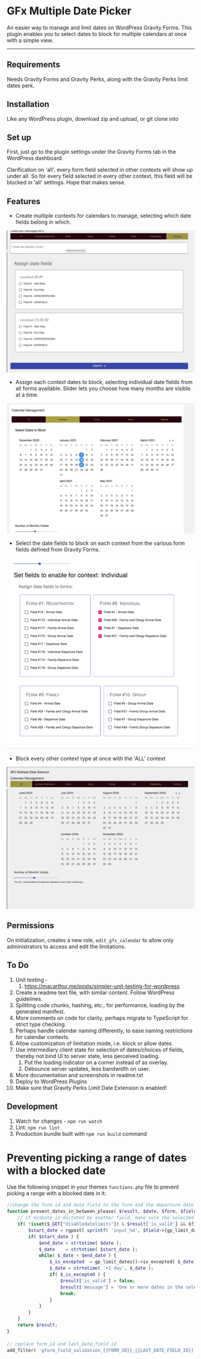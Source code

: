 # GFx Multiple Date Picker

An easier way to manage and limit dates on WordPress Gravity Forms. This plugin enables you to select dates to block for
multiple calendars at once with a simple view.

---

## Requirements

Needs Gravity Forms and Gravity Perks, along with the Gravity Perks limit dates perk.

## Installation

Like any WordPress plugin, download zip and upload, or git clone into

## Set up

First, just go to the plugin settings under the Gravity Forms tab in the WordPress dashboard.

Clarification on 'all', every form field selected in other contexts will show up under all. So for every field selected
in every other context, this field will be blocked in 'all' settings. Hope that makes sense.

## Features

- Create multiple contexts for calendars to manage, selecting which date fields belong in which.

![Settings page with input to set name of new context and group of date fields available from forms](./assets/settings.jpg 'Settings Page')

- Assign each context dates to block, selecting individual date fields from all forms available. Slider lets you choose
  how many months are visible at a time.

![Context page group of six month calendars with a few dates blocked, and the date fields being blocked underneath.](./assets/context.png 'Context Page')

- Select the date fields to block on each context from the various form fields defined from Gravity Forms.

![Context page settings section showing the various forms and fields to select for blocking.](./assets/context-settings.png 'Context Page Settings Below Calendars')

- Block every other context type at once with the 'ALL' context

![All page with 6 months visible](./assets/all.jpg 'All Page')

## Permissions

On initialization, creates a new role, `edit_gfx_calendar` to allow only administrators to access and edit the
limitations.

## To Do

1. Unit testing -
   1. https://macarthur.me/posts/simpler-unit-testing-for-wordpress
2. Create a readme text file, with similar content. Follow WordPress guidelines.
3. Splitting code chunks, hashing, etc., for performance, loading by the generated manifest.
4. More comments on code for clarity, perhaps migrate to TypeScript for strict type checking.
5. Perhaps handle calendar naming differently, to ease naming restrictions for calendar contexts.
6. Allow customization of limitation mode, i.e. block or allow dates
7. Use intermediary client state for selection of dates/choices of fields, thereby not bind UI to server state, less
   perceived loading.
   1. Put the loading indicator on a corner instead of as overlay.
   2. Debounce server updates, less bandwidth on user.
8. More documentation and screenshots in readme.txt
9. Deploy to WordPress Plugins
10. Make sure that Gravity Perks Limit Date Extension is enabled!

## Development

1. Watch for changes - `npm run watch`
2. Lint: `npm run lint`
3. Production bundle built with `npm run build` command

# Preventing picking a range of dates with a blocked date

Use the following snippet in your themes `functions.php` file to prevent picking a range with a blocked date in it:

```php
//change the form id and date field to the form and the departure date of the form
function prevent_dates_in_between_please( $result, $date, $form, $field ) {
	// if minDate is dictated by another field, make sure the selected range does not contain a disabled date
	if( !isset($_GET["disabledatelimits"]) & $result['is_valid'] && $field->{gp_limit_dates()->key( 'minDate' )} && is_numeric( $field->{gp_limit_dates()->key( 'minDate')} ) ) {
		$start_date = rgpost( sprintf( 'input_%d', $field->{gp_limit_dates()->key( 'minDate')} ) );
		if( $start_date ) {
			$end_date = strtotime( $date );
			$_date    = strtotime( $start_date );
			while( $_date < $end_date ) {
				$_is_excepted  = gp_limit_dates()->is_excepted( $_date, $field );
				$_date = strtotime( '+1 day', $_date );
				if( $_is_excepted ) {
					$result['is_valid'] = false;
					$result['message'] = 'One or more dates in the selected range are not available.';
					break;
				}
			}
		}
	}
	return $result;
}

// replace form_id and last_date_field_id
add_filter( 'gform_field_validation_{{FORM_ID}}_{{LAST_DATE_FIELD_ID}}', prevent_dates_in_between_please, 11, 4 );
```
